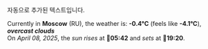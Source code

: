 
자동으로 추가된 텍스트입니다.

<!--START_SECTION:weather:moscow-->
Currently in **Moscow** (RU), the weather is: **-0.4°C** (feels like **-4.1°C**), ***overcast clouds***<br/>
On *April 08, 2025*, the *sun rises* at 🌅**05:42** and *sets* at 🌇**19:20**.
<!--END_SECTION:weather-->
